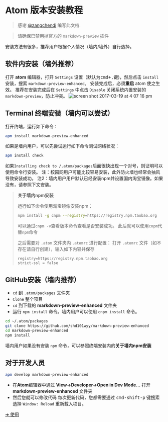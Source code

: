 # Atom 版本安装教程

> 感谢 [@zangchendi](https://github.com/zangchendi) 编写此文档.

> 请确保已禁用掉官方的 `markdown-preview` 插件

安装方法有很多，推荐用户根据个人情况（墙内/墙外）自行选择。

## 软件内安装（墙外推荐）
打开 **atom** 编辑器，打开 `Settings` 设置（默认为<kbd>cmd+,</kbd>键)，然后点击 `install` 安装，搜索 `markdown-preview-enhanced`。
安装完成后，必须**重启** atom 使之生效。
推荐在安装完成后在 `Settings` 中点击 `Disable` 关闭系统内置安装的`markdown-preview`，防止冲突。
![screen shot 2017-03-19 at 4 07 16 pm](https://cloud.githubusercontent.com/assets/1908863/24084798/260a9fee-0cbf-11e7-83e6-bf17fa9aca77.png)

## Terminal 终端安装（墙内可以尝试）
打开终端，运行如下命令：
```bash
apm install markdown-preview-enhanced
```
如果是墙内用户，可以先尝试运行如下命令测试网络状况：
```bash
apm install check
```
如果`Installing check to /.atom/packages`后面很快出现一个对号，则证明可以使用命令行安装。
注：校园网用户可能比较容易安装，此外防火墙也经常会抽风导致安装成功。
注2：墙内用户用户默认已经安装npm并设置国内淘宝镜像。如果没有，请参照下文安装。

>**关于墙内npm安装**
>
>运行如下命令使用淘宝镜像安装npm：
>```bash
>npm install -g cnpm --registry=https://registry.npm.taobao.org
>```
>可以通过`cnpm -v`查看版本命令查看是否安装成功。
>此后就可以使用`cnpm`代替`npm`命令
>
>之后需要对 `.atom` 文件夹内 `.atomrc` 进行配置：
>打开 `.atomrc` 文件（如不存在请自行创建），输入如下内容并保存
>```
>registry=https://registry.npm.taobao.org
>strict-ssl = false
>```

## GitHub安装（墙内推荐）
- `cd` 到 `.atom/packages` 文件夹
- `Clone` 整个项目
- `cd` 到下载的 **markdown-preview-enhanced** 文件夹
- 运行 `npm install` 命令。墙内用户可以使用 `cnpm install` 命令。
```bash
cd ~/.atom/packages
git clone https://github.com/shd101wyy/markdown-preview-enhanced
cd markdown-preview-enhanced
npm install
```
墙内用户如果没有安装 `npm` 命令，可以参照终端安装内的**关于墙内npm安装**

## 对于开发人员
```bash
apm develop markdown-preview-enhanced
```
* 在**Atom**编辑器中通过 **View->Developer->Open in Dev Mode...** 打开 **markdown-preview-enhanced** 文件夹  
* 然后您就可以修改代码
每次更新代码，您都需要通过 <kbd>cmd-shift-p</kbd> 键搜索选择 `Window: Reload` 重新载入项目。


[➔ 使用](zh-cn/usages.md)
